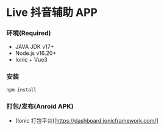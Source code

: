 # Live 抖音辅助 APP

### 环境(Required)
- JAVA JDK v17+
- Node.js v16.20+
- Ionic + Vue3


### 安装
```
npm install
```

### 打包/发布(Anroid APK)
* (Ionic 打包平台)[https://dashboard.ionicframework.com/]

